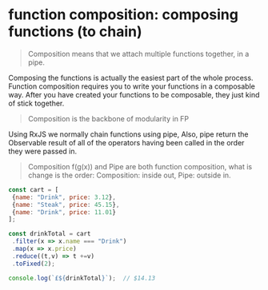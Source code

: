 # function composition: composing functions \(to chain\)

> Composition means that we attach multiple functions together, in a pipe.

Composing the functions is actually the easiest part of the whole process. Function composition requires you to write your functions in a composable way. After you have created your functions to be composable, they just kind of stick together.

> Composition is the backbone of modularity in FP

Using RxJS we normally chain functions using pipe, Also, pipe return the Observable result of all of the operators having been called in the order they were passed in.

> Composition f\(g\(x\)\) and Pipe are both function composition, what is change is the order: Composition: inside out, Pipe: outside in.

```javascript
const cart = [
 {name: "Drink", price: 3.12},
 {name: "Steak", price: 45.15},
 {name: "Drink", price: 11.01}
];

const drinkTotal = cart
 .filter(x => x.name === "Drink")
 .map(x => x.price)
 .reduce((t,v) => t +=v)
 .toFixed(2);

console.log(`£${drinkTotal}`);  // $14.13
```

